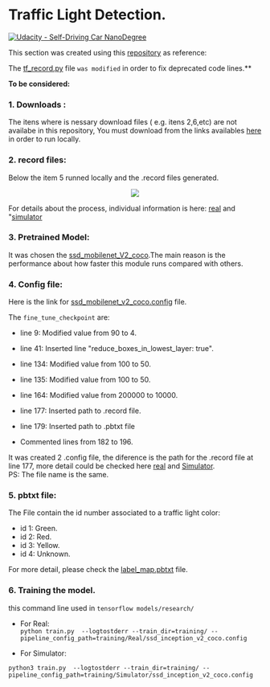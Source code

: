 # Traffic Light Detection.
[![Udacity - Self-Driving Car NanoDegree](https://s3.amazonaws.com/udacity-sdc/github/shield-carnd.svg)](http://www.udacity.com/drive)

This section was created using this [repository](https://github.com/smasoudn/traffic_light_detection/blob/master/create_udacity_tf_record.py) as reference:

The [tf_record.py](./tf_record.py) file `was modified` in order to fix deprecated code lines.**

**To be considered:**

### 1. Downloads :

The itens where is nessary download files ( e.g. itens 2,6,etc) are not availabe in this repository, You must download from the links availables [here](https://s3.amazonaws.com/udacity-sdc/github/shield-carnd.svg) in order to run locally.

### 2. record files:

Below the item 5 runned locally and the .record files generated.

<p align="center">
  <img src="images/record files.jpg">
</p>

For details about the process, individual information is here: [real](./images/real_record.jpg) and "[simulator](./images/sim_record.jpg)

### 3. Pretrained Model:

It was chosen the [ssd_mobilenet_V2_coco](http://download.tensorflow.org/models/object_detection/ssd_mobilenet_v2_coco_2018_03_29.tar.gz).The main reason is the performance about how faster this module runs compared with others.

### 4. Config file:

Here is the link for [ssd_mobilenet_v2_coco.config](https://github.com/tensorflow/models/blob/master/research/object_detection/samples/configs/ssd_mobilenet_v2_coco.config) file.

The `fine_tune_checkpoint` are:

- line 9: Modified value from 90 to 4.
- line 41: Inserted line "reduce_boxes_in_lowest_layer: true".
- line 134: Modified value from 100 to 50. 
- line 135: Modified value from 100 to 50. 
- line 164: Modified value from 200000 to 10000. 
- line 177: Inserted path to .record file.
- line 179: Inserted path to .pbtxt file

- Commented lines from 182 to 196.

It was created 2 .config file, the diference is the path for the .record file at line 177, more detail could be checked here [real](./training/Real/ssd_mobilenet_v2_coco.config) and [Simulator](./training/Simulator/ssd_mobilenet_v2_coco.config).<br/>
PS: The file name is the same.

### 5. pbtxt file:

The File contain the id number associated to a traffic light color:

- id 1: Green.
- id 2: Red.
- id 3: Yellow.
- id 4: Unknown.

For more detail, please check the [label_map.pbtxt](./training/label_map.pbtxt) file.

### 6. Training the model. 

this command line used in `tensorflow models/research/`

- For Real:<br/>
`
python train.py  --logtostderr --train_dir=training/ --pipeline_config_path=training/Real/ssd_inception_v2_coco.config
`

- For Simulator:<br/>

`
python3 train.py  --logtostderr --train_dir=training/ --pipeline_config_path=training/Simulator/ssd_inception_v2_coco.config
`
